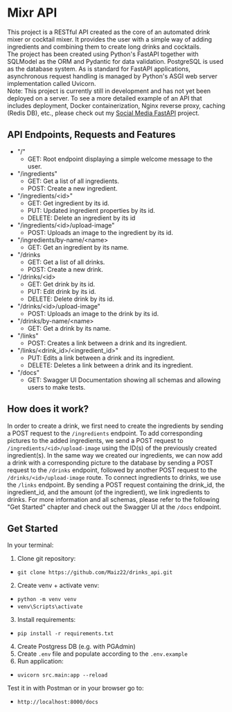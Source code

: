 # Mixr API
This project is a RESTful API created as the core of an automated drink mixer or cocktail mixer. It provides the user with a simple way of adding ingredients and combining them to create long drinks and cocktails.<br>
The project has been created using Python's FastAPI together with SQLModel as the ORM and Pydantic for data validation. PostgreSQL is used as the database system. As is standard for FastAPI applications, asynchronous request handling is managed by Python's ASGI web server implementation called Uvicorn.<br>
Note: This project is currently still in development and has not yet been deployed on a server. To see a more detailed example of an API that includes deployment, Docker containerization, Nginx reverse proxy, caching (Redis DB), etc., please check out my [Social Media FastAPI](https://github.com/Maiz22/fastapi_post_api) project.

## API Endpoints, Requests and Features
- "/"
  -  GET: Root endpoint displaying a simple welcome message to the user.
- "/ingredients"
  -  GET: Get a list of all ingredients.
  -  POST: Create a new ingredient.
- "/ingredients/\<id\>"
  - GET: Get ingredient by its id.
  - PUT: Updated ingredient properties by its id.
  - DELETE: Delete an ingredient by its id
- "/ingredients/\<id\>/upload-image"
  - POST: Uploads an image to the ingredient by its id.
- "/ingredients/by-name/\<name\>
  - GET: Get an ingredient by its name.
- "/drinks
  - GET: Get a list of all drinks.
  - POST: Create a new drink. 
- "/drinks/\<id\>
  - GET: Get drink by its id.
  - PUT: Edit drink by its id.
  - DELETE: Delete drink by its id.
- "/drinks/\<id\>/upload-image"
  - POST: Uploads an image to the drink by its id.
- "/drinks/by-name/\<name\>
  - GET: Get a drink by its name.
- "/links"
  - POST: Creates a link between a drink and its ingredient.
- "/links/\<drink_id\>/\<ingredient_id\>"
  - PUT: Edits a link between a drink and its ingredient.
  - DELETE: Deletes a link between a drink and its ingredient.
- "/docs"
  - GET: Swagger UI Documentation showing all schemas and allowing users to make tests.

## How does it work?
In order to create a drink, we first need to create the ingredients by sending a POST request to the `/ingredients` endpoint. To add corresponding pictures to the added ingredients, we send a POST request to `/ingredients/<id>/upload-image` using the ID(s) of the previously created ingredient(s).
In the same way we created our ingredients, we can now add a drink with a corresponding picture to the database by sending a POST request to the `/drinks` endpoint, followed by another POST request to the `/drinks/<id>/upload-image` route.
To connect ingredients to drinks, we use the `/links` endpoint. By sending a POST request containing the drink_id, the ingredient_id, and the amount (of the ingredient), we link ingredients to drinks.
For more information and all schemas, please refer to the following "Get Started" chapter and check out the Swagger UI at the `/docs` endpoint.

## Get Started
In your terminal:
1. Clone git repository:
- `git clone https://github.com/Maiz22/drinks_api.git`
2. Create venv + activate venv:
- `python -m venv venv`
- `venv\Scripts\activate`
3. Install requirements:
- `pip install -r requirements.txt`
4. Create Postgress DB (e.g. with PGAdmin)
5. Create `.env` file and populate according to the `.env.example`
6. Run application:
- `uvicorn src.main:app --reload`

Test it in with Postman or in your browser go to:
- `http://localhost:8000/docs`

